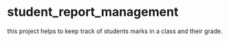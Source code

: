 # student_report_management
this project helps to keep track of students marks in a class and their grade.
